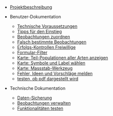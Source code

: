 * [Projektbeschreibung](/)

* Benutzer-Dokumentation
  * [Technische Voraussetzungen](./docs/browser.md)
  * [Tipps für den Einstieg](./docs/einstieg.md)
  * [Beobachtungen zuordnen](./docs/beobZuordnen.md)
  * [Falsch bestimmte Beobachtungen](./docs/beobArtAendern.md)
  * [Erfolgs-Kontrollen Freiwillige](./docs/ekf.md)
  * [Formular-Filter](./docs/filter.md)
  * [Karte: Teil-Populationen aller Arten anzeigen](./docs/karteTpopAllerAps.md)
  * [Karte: Symbole und Label wählen](./docs/kartePopTpopIconsLabelWaehlen.md)
  * [Karte: Massstab-Werkzeug](./docs/mapScaleControl.md)
  * [Fehler, Ideen und Vorschläge melden](./docs/melden.md)
  * [testen, ob pdf dargestellt wird](./docs/pdf.md)

* Technische Dokumentation
  * [Daten-Sicherung](./docs/sichern.md)
  * [Beobachtungen verwalten](./docs/beobVerwalten.md)
  * [Funktionalitäten testen](./docs/testen.md)
